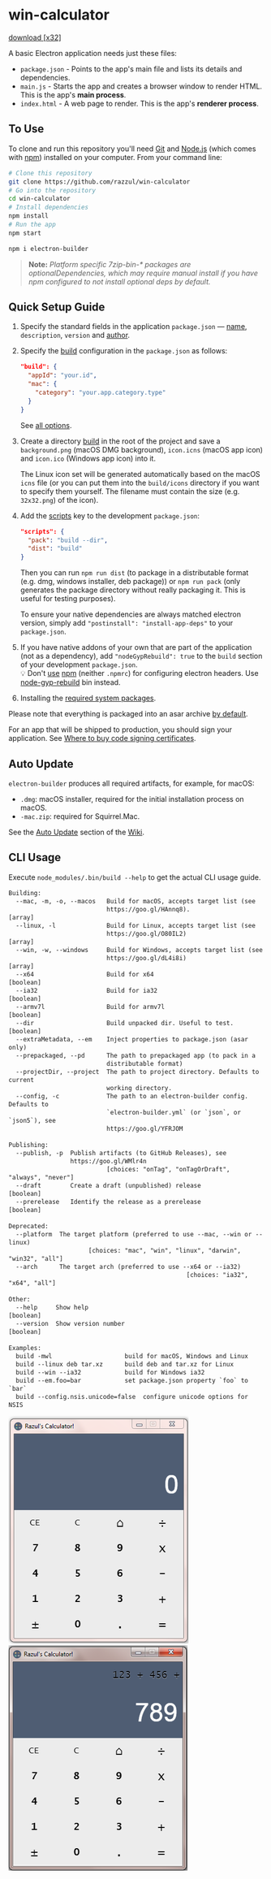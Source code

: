# win-calculator

[download [x32]](https://drive.google.com/open?id=0B5vssmhQnZ0Ed0JlcGloa0JFTzg)

A basic Electron application needs just these files:

- `package.json` - Points to the app's main file and lists its details and dependencies.
- `main.js` - Starts the app and creates a browser window to render HTML. This is the app's **main process**.
- `index.html` - A web page to render. This is the app's **renderer process**.

## To Use

To clone and run this repository you'll need [Git](https://git-scm.com) and [Node.js](https://nodejs.org/en/download/) (which comes with [npm](http://npmjs.com)) installed on your computer. From your command line:

```bash
# Clone this repository
git clone https://github.com/razzul/win-calculator
# Go into the repository
cd win-calculator
# Install dependencies
npm install
# Run the app
npm start
```

```bash
npm i electron-builder
```

> **Note:** _Platform specific 7zip-bin-* packages are optionalDependencies, which may require manual install if you have npm configured to not install optional deps by default._

## Quick Setup Guide

1. Specify the standard fields in the application `package.json` — [name](https://github.com/electron-userland/electron-builder/wiki/Options#AppMetadata-name), `description`, `version` and [author](https://docs.npmjs.com/files/package.json#people-fields-author-contributors).

2. Specify the [build](https://github.com/electron-userland/electron-builder/wiki/Options#build) configuration in the `package.json` as follows:
    ```json
    "build": {
      "appId": "your.id",
      "mac": {
        "category": "your.app.category.type"
      }
    }
    ```
   See [all options](https://github.com/electron-userland/electron-builder/wiki/Options).

3. Create a directory [build](https://github.com/electron-userland/electron-builder/wiki/Options#MetadataDirectories-buildResources) in the root of the project and save a `background.png` (macOS DMG background), `icon.icns` (macOS app icon) and `icon.ico` (Windows app icon) into it.

   <a id="user-content-linuxIcon" class="anchor" href="#linuxIcon" aria-hidden="true"></a>The Linux icon set will be generated automatically based on the macOS `icns` file (or you can put them into the `build/icons` directory if you want to specify them yourself. The filename must contain the size (e.g. `32x32.png`) of the icon).

4. Add the [scripts](https://docs.npmjs.com/cli/run-script) key to the development `package.json`:
    ```json
    "scripts": {
      "pack": "build --dir",
      "dist": "build"
    }
    ```
    Then you can run `npm run dist` (to package in a distributable format (e.g. dmg, windows installer, deb package)) or `npm run pack` (only generates the package directory without really packaging it. This is useful for testing purposes).

    To ensure your native dependencies are always matched electron version, simply add `"postinstall": "install-app-deps"` to your `package.json`.

5. If you have native addons of your own that are part of the application (not as a dependency), add `"nodeGypRebuild": true` to the `build` section of your development `package.json`.  
   :bulb: Don't [use](https://github.com/electron-userland/electron-builder/issues/683#issuecomment-241214075) [npm](http://electron.atom.io/docs/tutorial/using-native-node-modules/#using-npm) (neither `.npmrc`) for configuring electron headers. Use [node-gyp-rebuild](https://github.com/electron-userland/electron-builder/issues/683#issuecomment-241488783) bin instead.

   
6. Installing the [required system packages](https://github.com/electron-userland/electron-builder/wiki/Multi-Platform-Build).

Please note that everything is packaged into an asar archive [by default](https://github.com/electron-userland/electron-builder/wiki/Options#Config-asar).

For an app that will be shipped to production, you should sign your application. See [Where to buy code signing certificates](https://github.com/electron-userland/electron-builder/wiki/Code-Signing#where-to-buy-code-signing-certificate).

## Auto Update
`electron-builder` produces all required artifacts, for example, for macOS:

* `.dmg`: macOS installer, required for the initial installation process on macOS.
* `-mac.zip`: required for Squirrel.Mac.

See the [Auto Update](https://github.com/electron-userland/electron-builder/wiki/Auto-Update) section of the [Wiki](https://github.com/electron-userland/electron-builder/wiki).

## CLI Usage
Execute `node_modules/.bin/build --help` to get the actual CLI usage guide.

```
Building:
  --mac, -m, -o, --macos   Build for macOS, accepts target list (see
                           https://goo.gl/HAnnq8).                       [array]
  --linux, -l              Build for Linux, accepts target list (see
                           https://goo.gl/O80IL2)                        [array]
  --win, -w, --windows     Build for Windows, accepts target list (see
                           https://goo.gl/dL4i8i)                        [array]
  --x64                    Build for x64                               [boolean]
  --ia32                   Build for ia32                              [boolean]
  --armv7l                 Build for armv7l                            [boolean]
  --dir                    Build unpacked dir. Useful to test.         [boolean]
  --extraMetadata, --em    Inject properties to package.json (asar only)
  --prepackaged, --pd      The path to prepackaged app (to pack in a
                           distributable format)
  --projectDir, --project  The path to project directory. Defaults to current
                           working directory.
  --config, -c             The path to an electron-builder config. Defaults to
                           `electron-builder.yml` (or `json`, or `json5`), see
                           https://goo.gl/YFRJOM

Publishing:
  --publish, -p  Publish artifacts (to GitHub Releases), see
                 https://goo.gl/WMlr4n
                           [choices: "onTag", "onTagOrDraft", "always", "never"]
  --draft        Create a draft (unpublished) release                  [boolean]
  --prerelease   Identify the release as a prerelease                  [boolean]

Deprecated:
  --platform  The target platform (preferred to use --mac, --win or --linux)
                      [choices: "mac", "win", "linux", "darwin", "win32", "all"]
  --arch      The target arch (preferred to use --x64 or --ia32)
                                                 [choices: "ia32", "x64", "all"]

Other:
  --help     Show help                                                 [boolean]
  --version  Show version number                                       [boolean]

Examples:
  build -mwl                    build for macOS, Windows and Linux
  build --linux deb tar.xz      build deb and tar.xz for Linux
  build --win --ia32            build for Windows ia32
  build --em.foo=bar            set package.json property `foo` to `bar`
  build --config.nsis.unicode=false  configure unicode options for NSIS
```

![alt tag](https://raw.githubusercontent.com/razzul/win-calculator/master/screenshots/1.png)
![alt tag](https://raw.githubusercontent.com/razzul/win-calculator/master/screenshots/2.png)
